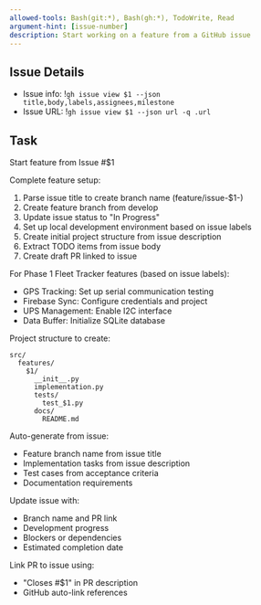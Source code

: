 ```yaml
---
allowed-tools: Bash(git:*), Bash(gh:*), TodoWrite, Read
argument-hint: [issue-number]
description: Start working on a feature from a GitHub issue
---
```


## Issue Details
- Issue info: !`gh issue view $1 --json title,body,labels,assignees,milestone`
- Issue URL: !`gh issue view $1 --json url -q .url`

## Task

Start feature from Issue #$1

Complete feature setup:
1. Parse issue title to create branch name (feature/issue-$1-<sanitized-title>)
2. Create feature branch from develop
3. Update issue status to "In Progress"
4. Set up local development environment based on issue labels
5. Create initial project structure from issue description
6. Extract TODO items from issue body
7. Create draft PR linked to issue

For Phase 1 Fleet Tracker features (based on issue labels):
- GPS Tracking: Set up serial communication testing
- Firebase Sync: Configure credentials and project
- UPS Management: Enable I2C interface
- Data Buffer: Initialize SQLite database

Project structure to create:
```
src/
  features/
    $1/
      __init__.py
      implementation.py
      tests/
        test_$1.py
      docs/
        README.md
```

Auto-generate from issue:
- Feature branch name from issue title
- Implementation tasks from issue description
- Test cases from acceptance criteria
- Documentation requirements

Update issue with:
- Branch name and PR link
- Development progress
- Blockers or dependencies
- Estimated completion date

Link PR to issue using:
- "Closes #$1" in PR description
- GitHub auto-link references